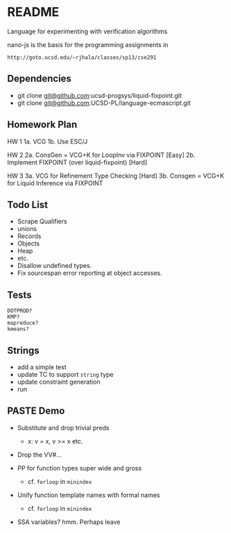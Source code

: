 README
=======

Language for experimenting with verification algorithms

nano-js is the basis for the programming assignments in 

    http://goto.ucsd.edu/~rjhala/classes/sp13/cse291

Dependencies
------------

* git clone git@github.com:ucsd-progsys/liquid-fixpoint.git 
* git clone git@github.com:UCSD-PL/language-ecmascript.git

Homework Plan
-------------

HW 1
1a. VCG 
1b. Use ESC/J

HW 2
2a. ConsGen = VCG+K for LoopInv via FIXPOINT    [Easy]
2b. Implement FIXPOINT (over liquid-fixpoint)   [Hard]

HW 3
3a. VCG for Refinement Type Checking            [Hard]
3b. Consgen = VCG+K for Liquid Inference via FIXPOINT

Todo List
---------

- Scrape Qualifiers
- unions
- Records
- Objects
- Heap
- etc.
- Disallow undefined types.
- Fix sourcespan error reporting at object accesses.

Tests
-----

    DOTPROD?
    KMP?
    mapreduce?
    kmeans?

Strings
-------

- add a simple test
- update TC to support `string` type
- update constraint generation
- run

PASTE Demo
----------

+ Substitute and drop trivial preds
    * x: v = x, v >= x  etc.

+ Drop the VV#...

+ PP for function types super wide and gross
    * cf. `forloop` in `minindex`

+ Unify function template names with formal names
    * cf. `forloop` in `minindex`

+ SSA variables? hmm. Perhaps leave
